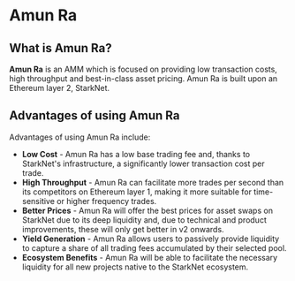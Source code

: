 # Amun Ra

## What is Amun Ra?

**Amun Ra** is an AMM which is focused on providing low transaction costs, high throughput and best-in-class asset pricing. Amun Ra is built upon an Ethereum layer 2, StarkNet.

## Advantages of using Amun Ra

Advantages of using Amun Ra include:

* **Low Cost** - Amun Ra has a low base trading fee and, thanks to StarkNet's infrastructure, a significantly lower transaction cost per trade.
* **High Throughput** - Amun Ra can facilitate more trades per second than its competitors on Ethereum layer 1, making it more suitable for time-sensitive or higher frequency trades.
* **Better Prices** - Amun Ra will offer the best prices for asset swaps on StarkNet due to its deep liquidity and, due to technical and product improvements, these will only get better in v2 onwards.
* **Yield Generation** - Amun Ra allows users to passively provide liquidity to capture a share of all trading fees accumulated by their selected pool.
* **Ecosystem Benefits** - Amun Ra will be able to facilitate the necessary liquidity for all new projects native to the StarkNet ecosystem.
